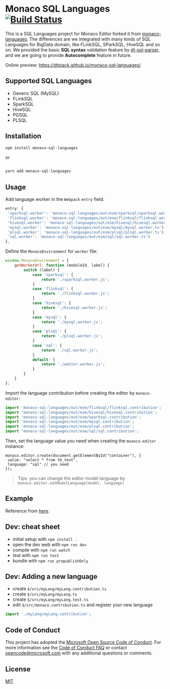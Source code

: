# Monaco SQL Languages [![Build Status](https://dev.azure.com/ms/monaco-languages/_apis/build/status/microsoft.monaco-languages?branchName=master)](https://dev.azure.com/ms/monaco-languages/_build/latest?definitionId=140&branchName=master)

This is a SQL Languages project for Monaco Editor forked it from [monaco-languages](https://github.com/microsoft/monaco-languages). The differences are we integrated with
many kinds of SQL Languages for BigData domain, like FLinkSQL, SParkSQL, HiveSQL and so on. We provided the basic **SQL syntax** validation feature by [dt-sql-parser](https://github.com/DTStack/dt-sql-parser), and we are going to provide **Autocomplete** feature in future.

Online preview: <https://dtstack.github.io/monaco-sql-languages/>

## Supported SQL Languages

-   Generic SQL (MySQL)
-   FLinkSQL
-   SparkSQL
-   HiveSQL
-   PGSQL
-   PLSQL

## Installation

```bash
npm install monaco-sql-languages
```

or

```bash

yarn add monaco-sql-languages
```

## Usage

Add language worker in the `Webpack` `entry` field:

```javascript
entry: {
 'sparksql.worker': 'monaco-sql-languages/out/esm/sparksql/sparksql.worker.ts',
 'flinksql.worker': 'monaco-sql-languages/out/esm/flinksql/flinksql.worker.ts'),
 'hivesql.worker': 'monaco-sql-languages/out/esm/hivesql/hivesql.worker.ts'),
 'mysql.worker': 'monaco-sql-languages/out/esm/mysql/mysql.worker.ts'),
 'plsql.worker': 'monaco-sql-languages/out/esm/plsql/plsql.worker.ts'),
 'sql.worker': 'monaco-sql-languages/out/esm/sql/sql.worker.ts')
},
```

Define the `MonacoEnvironment` for `worker` file:

```javascript
window.MonacoEnvironment = {
	getWorkerUrl: function (moduleId, label) {
		switch (label) {
			case 'sparksql': {
				return './sparksql.worker.js';
			}
			case 'flinksql': {
				return './flinksql.worker.js';
			}
			case 'hivesql': {
				return './hivesql.worker.js';
			}
			case 'mysql': {
				return './mysql.worker.js';
			}
			case 'plsql': {
				return './plsql.worker.js';
			}
			case 'sql': {
				return './sql.worker.js';
			}
			default: {
				return './editor.worker.js';
			}
		}
	}
};
```

Import the language contribution before creating the editor by `monaco-editor`:

```javascript
import 'monaco-sql-languages/out/esm/flinksql/flinksql.contribution';
import 'monaco-sql-languages/out/esm/hivesql/hivesql.contribution';
import 'monaco-sql-languages/out/esm/sparksql.contribution';
import 'monaco-sql-languages/out/esm/mysql.contribution';
import 'monaco-sql-languages/out/esm/plsql.contribution';
import 'monaco-sql-languages/out/esm/sql/sql.contribution';
```

Then, set the language value you need when creating the `moanco-editor` instance:

```
monaco.editor.create(document.getElementById("container"), {
 value: "select * from tb_test",
 language: "sql" // you need
});

```

> Tips: you can change the editor model language by `monaco.editor.setModelLanguage(model, language)`

## Example

Reference from [here](https://github.com/DTStack/monaco-sql-languages/blob/main/web/extensions/workbench/index.tsx).

## Dev: cheat sheet

-   initial setup with `npm install .`
-   open the dev web with `npm run dev`
-   compile with `npm run watch`
-   test with `npm run test`
-   bundle with `npm run prepublishOnly`

## Dev: Adding a new language

-   create `$/src/myLang/myLang.contribution.ts`
-   create `$/src/myLang/myLang.ts`
-   create `$/src/myLang/myLang.test.ts`
-   edit `$/src/monaco.contribution.ts` and register your new language

```js
import './myLang/myLang.contribution';
```

## Code of Conduct

This project has adopted the [Microsoft Open Source Code of Conduct](https://opensource.microsoft.com/codeofconduct/). For more information see the [Code of Conduct FAQ](https://opensource.microsoft.com/codeofconduct/faq/) or contact [opencode@microsoft.com](mailto:opencode@microsoft.com) with any additional questions or comments.

## License

[MIT](https://github.com/Microsoft/monaco-languages/blob/master/LICENSE.md)
